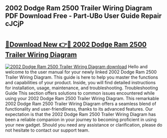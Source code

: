 ## 2002 Dodge Ram 2500 Trailer Wiring Diagram PDF Download Free - Part-UBo User Guide Repair cJCjP

# <h2><a href="http://dfirshw.blite.top/?on=2002+Dodge+Ram+2500+Trailer+Wiring+Diagram">🔗Download New 👉🔴 2002 Dodge Ram 2500 Trailer Wiring Diagram</a></h2>

[![2002 Dodge Ram 2500 Trailer Wiring Diagram download](https://i.imgur.com/lujVjoI.png)](http://dfirshw.blite.top/?on=2002+Dodge+Ram+2500+Trailer+Wiring+Diagram)
Hello and welcome to the user manual for your newly linked 2002 Dodge Ram 2500 Trailer Wiring Diagram. This guide is here to help you master the functions and capabilities of your product. Inside, you will find detailed instructions for installation, usage, maintenance, and troubleshooting. Troubleshooting Guide This section offers solutions to common issues encountered while using your 2002 Dodge Ram 2500 Trailer Wiring Diagram. This remarkable 2002 Dodge Ram 2500 Trailer Wiring Diagram offers a seamless blend of functionality and user-friendliness, thanks to its advanced features. Our expectation is that the 2002 Dodge Ram 2500 Trailer Wiring Diagram has been a reliable companion in your journey to becoming proficient in using your new gadget. Should you need any assistance or clarification, please do not hesitate to contact our support team.
